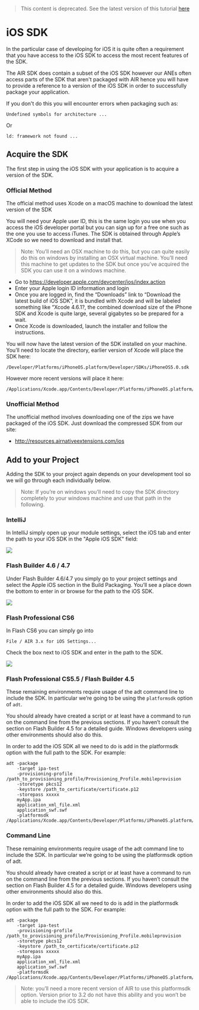 >
> This content is deprecated. See the latest version of this tutorial [here](https://docs.airnativeextensions.com/docs/tutorials/ios-sdk-custom)
> 

# iOS SDK

In the particular case of developing for iOS it is quite often a requirement that you have access to the iOS SDK to access the most recent features of the SDK.

The AIR SDK does contain a subset of the iOS SDK however our ANEs often access parts of the SDK that aren't packaged with AIR hence you will have to provide a reference to a version of the iOS SDK in order to successfully package your application. 

If you don't do this you will encounter errors when packaging such as:

```
Undefined symbols for architecture ... 
```

Or 

```
ld: framework not found ...
```


## Acquire the SDK

The first step in using the iOS SDK with your application is to acquire a version of the SDK. 


### Official Method

The official method uses Xcode on a macOS machine to download the latest version of the SDK

You will need your Apple user ID, this is the same login you use when you access the iOS developer portal but you can sign up for a free one such as the one you use to access iTunes. The SDK is obtained through Apple’s XCode so we need to download and install that.

>
> Note: You’ll need an OSX machine to do this, but you can quite easily do this on windows by installing an OSX virtual machine. You’ll need this machine to get updates to the SDK but once you’ve acquired the SDK you can use it on a windows machine.
>

- Go to https://developer.apple.com/devcenter/ios/index.action
- Enter your Apple login ID information and login
- Once you are logged in, find the “Downloads” link to “Download the latest build of iOS SDK”, it is bundled with Xcode and will be labeled something like “Xcode 4.6.1?, the combined download size of the iPhone SDK and Xcode is quite large, several gigabytes so be prepared for a wait.
- Once Xcode is downloaded, launch the installer and follow the instructions.


You will now have the latest version of the SDK installed on your machine. You’ll need to locate the directory, earlier version of Xcode will place the SDK here:

```
/Developer/Platforms/iPhoneOS.platform/Developer/SDKs/iPhoneOS5.0.sdk
```

However more recent versions will place it here:

```
/Applications/Xcode.app/Contents/Developer/Platforms/iPhoneOS.platform/Developer/SDKs/iPhoneOS11.0.sdk
```


### Unofficial Method

The unofficial method involves downloading one of the zips we have packaged of the iOS SDK. Just download the compressed SDK from our site:

- http://resources.airnativeextensions.com/ios




## Add to your Project

Adding the SDK to your project again depends on your development tool so we will go through each individually below.

>
> Note: If you’re on windows you’ll need to copy the SDK directory completely to your windows machine and use that path in the following.
>




### IntelliJ

In IntelliJ simply open up your module settings, select the iOS tab and enter the path to your iOS SDK in the "Apple iOS SDK" field:

![](images/ane-tutorial-iossdk-intellij.png)



### Flash Builder 4.6 / 4.7

Under Flash Builder 4.6/4.7 you simply go to your project settings and select the Apple iOS section in the Build Packaging. You’ll see a place down the bottom to enter in or browse for the path to the iOS SDK.

![](images/tutorial-using-iossdk.png)



### Flash Professional CS6

In Flash CS6 you can simply go into

```
File / AIR 3.x for iOS Settings...
```

Check the box next to iOS SDK and enter in the path to the SDK.

![](images/ane-tutorial-usingextensions-4.png)



### Flash Professional CS5.5 / Flash Builder 4.5

These remaining environments require usage of the adt command line to include the SDK. In particular we’re going to be using the `platformsdk` option of `adt`.

You should already have created a script or at least have a command to run on the command line from the previous sections. If you haven’t consult the section on Flash Builder 4.5 for a detailed guide. Windows developers using other environments should also do this.

In order to add the iOS SDK all we need to do is add in the platformsdk option with the full path to the SDK. For example:

```
adt -package
	-target ipa-test
	-provisioning-profile /path_to_provisioning_profile/Provisioning_Profile.mobileprovision
	-storetype pkcs12
	-keystore /path_to_certificate/certificate.p12
	-storepass xxxxx
	myApp.ipa
	application_xml_file.xml
	application_swf.swf
	-platformsdk /Applications/Xcode.app/Contents/Developer/Platforms/iPhoneOS.platform/Developer/SDKs/iPhoneOS6.1.sdk
```				
                    


### Command Line

These remaining environments require usage of the adt command line to include the SDK. In particular we’re going to be using the platformsdk option of adt.

You should already have created a script or at least have a command to run on the command line from the previous sections. If you haven’t consult the section on Flash Builder 4.5 for a detailed guide. Windows developers using other environments should also do this.

In order to add the iOS SDK all we need to do is add in the platformsdk option with the full path to the SDK. For example:


```
adt -package
	-target ipa-test
	-provisioning-profile /path_to_provisioning_profile/Provisioning_Profile.mobileprovision
	-storetype pkcs12
	-keystore /path_to_certificate/certificate.p12
	-storepass xxxxx
	myApp.ipa
	application_xml_file.xml
	application_swf.swf
	-platformsdk /Applications/Xcode.app/Contents/Developer/Platforms/iPhoneOS.platform/Developer/SDKs/iPhoneOS6.1.sdk
```

>
> Note: you’ll need a more recent version of AIR to use this platformsdk option. Version prior to 3.2 do not have this ability and you won’t be able to include the iOS SDK.
>
















